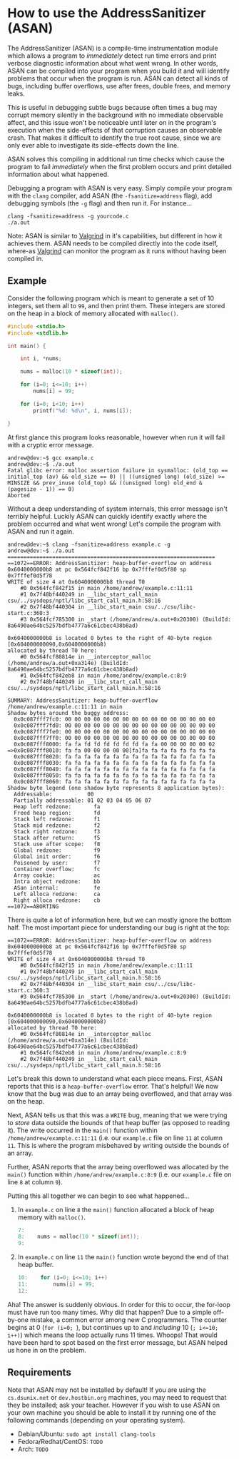 # How to use the AddressSanitizer (ASAN)

The AddressSanitizer (ASAN) is a compile-time instrumentation module which allows a program to _immediately_ detect run time errors and print verbose diagnostic information about what went wrong. In other words, ASAN can be compiled into your program when you build it and will identify problems that occur when the program is run.  ASAN can detect all kinds of bugs, including buffer overflows, use after frees, double frees, and memory leaks.

This is useful in debugging subtle bugs because often times a bug may corrupt memory silently in the background with no immediate observable affect, and this issue won't be noticeable until later on in the program's execution when the side-effects of that corruption causes an observable crash. That makes it difficult to identify the true root cause, since we are only ever able to investigate its side-effects down the line.

ASAN solves this compiling in additional run time checks which cause the program to fail _immediately_ when the first problem occurs and print detailed information about what happened.

Debugging a program with ASAN is very easy.  Simply compile your program with the `clang` compiler, add ASAN (the `-fsanitize=address` flag), add debugging symbols (the `-g` flag) and then run it.  For instance...

```
clang -fsanitize=address -g yourcode.c
./a.out
```

Note: ASAN is similar to [Valgrind](valgrind.md) in it's capabilities, but different in how it achieves them.  ASAN needs to be compiled directly into the code itself, where-as [Valgrind](valgrind.md) can monitor the program as it runs without having been compiled in.

## Example

Consider the following program which is meant to generate a set of 10 integers, set them all to `99`, and then print them.  These integers are stored on the heap in a block of memory allocated with `malloc()`.

```c
#include <stdio.h>
#include <stdlib.h>

int main() {

	int i, *nums;

	nums = malloc(10 * sizeof(int));

	for (i=0; i<=10; i++)
		nums[i] = 99;

	for (i=0; i<10; i++)
		printf("%d: %d\n", i, nums[i]);

}
```

At first glance this program looks reasonable, however when run it will fail with a cryptic error message.

```
andrew@dev:~$ gcc example.c
andrew@dev:~$ ./a.out 
Fatal glibc error: malloc assertion failure in sysmalloc: (old_top == initial_top (av) && old_size == 0) || ((unsigned long) (old_size) >= MINSIZE && prev_inuse (old_top) && ((unsigned long) old_end & (pagesize - 1)) == 0)
Aborted
```

Without a deep understanding of system internals, this error message isn't terribly helpful. Luckily ASAN can quickly identify exactly where the problem occurred and what went wrong! Let's compile the program with ASAN and run it again.

```
andrew@dev:~$ clang -fsanitize=address example.c -g
andrew@dev:~$ ./a.out 
=================================================================
==1072==ERROR: AddressSanitizer: heap-buffer-overflow on address 0x6040000000b8 at pc 0x564fcf842f16 bp 0x7fffef0d5f80 sp 0x7fffef0d5f78
WRITE of size 4 at 0x6040000000b8 thread T0
    #0 0x564fcf842f15 in main /home/andrew/example.c:11:11
    #1 0x7f48bf440249 in __libc_start_call_main csu/../sysdeps/nptl/libc_start_call_main.h:58:16
    #2 0x7f48bf440304 in __libc_start_main csu/../csu/libc-start.c:360:3
    #3 0x564fcf785300 in _start (/home/andrew/a.out+0x20300) (BuildId: 8a6490ae64bc5257bdfb4777a6c61cbec438b8ad)

0x6040000000b8 is located 0 bytes to the right of 40-byte region [0x604000000090,0x6040000000b8)
allocated by thread T0 here:
    #0 0x564fcf80814e in __interceptor_malloc (/home/andrew/a.out+0xa314e) (BuildId: 8a6490ae64bc5257bdfb4777a6c61cbec438b8ad)
    #1 0x564fcf842eb8 in main /home/andrew/example.c:8:9
    #2 0x7f48bf440249 in __libc_start_call_main csu/../sysdeps/nptl/libc_start_call_main.h:58:16

SUMMARY: AddressSanitizer: heap-buffer-overflow /home/andrew/example.c:11:11 in main
Shadow bytes around the buggy address:
  0x0c087fff7fc0: 00 00 00 00 00 00 00 00 00 00 00 00 00 00 00 00
  0x0c087fff7fd0: 00 00 00 00 00 00 00 00 00 00 00 00 00 00 00 00
  0x0c087fff7fe0: 00 00 00 00 00 00 00 00 00 00 00 00 00 00 00 00
  0x0c087fff7ff0: 00 00 00 00 00 00 00 00 00 00 00 00 00 00 00 00
  0x0c087fff8000: fa fa fd fd fd fd fd fd fa fa 00 00 00 00 00 02
=>0x0c087fff8010: fa fa 00 00 00 00 00[fa]fa fa fa fa fa fa fa fa
  0x0c087fff8020: fa fa fa fa fa fa fa fa fa fa fa fa fa fa fa fa
  0x0c087fff8030: fa fa fa fa fa fa fa fa fa fa fa fa fa fa fa fa
  0x0c087fff8040: fa fa fa fa fa fa fa fa fa fa fa fa fa fa fa fa
  0x0c087fff8050: fa fa fa fa fa fa fa fa fa fa fa fa fa fa fa fa
  0x0c087fff8060: fa fa fa fa fa fa fa fa fa fa fa fa fa fa fa fa
Shadow byte legend (one shadow byte represents 8 application bytes):
  Addressable:           00
  Partially addressable: 01 02 03 04 05 06 07 
  Heap left redzone:       fa
  Freed heap region:       fd
  Stack left redzone:      f1
  Stack mid redzone:       f2
  Stack right redzone:     f3
  Stack after return:      f5
  Stack use after scope:   f8
  Global redzone:          f9
  Global init order:       f6
  Poisoned by user:        f7
  Container overflow:      fc
  Array cookie:            ac
  Intra object redzone:    bb
  ASan internal:           fe
  Left alloca redzone:     ca
  Right alloca redzone:    cb
==1072==ABORTING
```

There is quite a lot of information here, but we can mostly ignore the bottom half.  The most important piece for understanding our bug is right at the top:

```
==1072==ERROR: AddressSanitizer: heap-buffer-overflow on address 0x6040000000b8 at pc 0x564fcf842f16 bp 0x7fffef0d5f80 sp 0x7fffef0d5f78
WRITE of size 4 at 0x6040000000b8 thread T0
    #0 0x564fcf842f15 in main /home/andrew/example.c:11:11
    #1 0x7f48bf440249 in __libc_start_call_main csu/../sysdeps/nptl/libc_start_call_main.h:58:16
    #2 0x7f48bf440304 in __libc_start_main csu/../csu/libc-start.c:360:3
    #3 0x564fcf785300 in _start (/home/andrew/a.out+0x20300) (BuildId: 8a6490ae64bc5257bdfb4777a6c61cbec438b8ad)

0x6040000000b8 is located 0 bytes to the right of 40-byte region [0x604000000090,0x6040000000b8)
allocated by thread T0 here:
    #0 0x564fcf80814e in __interceptor_malloc (/home/andrew/a.out+0xa314e) (BuildId: 8a6490ae64bc5257bdfb4777a6c61cbec438b8ad)
    #1 0x564fcf842eb8 in main /home/andrew/example.c:8:9
    #2 0x7f48bf440249 in __libc_start_call_main csu/../sysdeps/nptl/libc_start_call_main.h:58:16
```

Let's break this down to understand what each piece means.  First, ASAN reports that this is a `heap-buffer-overflow` error.  That's helpful!  We now know that the bug was due to an array being overflowed, and that array was on the heap.

Next, ASAN tells us that this was a `WRITE` bug, meaning that we were trying to _store_ data outside the bounds of that heap buffer (as opposed to reading it).  The write occurred in the `main()` function within `/home/andrew/example.c:11:11` (i.e. our `example.c` file on line `11` at column `11`.  This is where the program misbehaved by writing outside the bounds of an array.

Further, ASAN reports that the array being overflowed was allocated by the `main()` function within `/home/andrew/example.c:8:9` (i.e. our `example.c` file on line `8` at column `9`).

Putting this all together we can begin to see what happened...

 1. In `example.c` on line `8` the `main()` function allocated a block of heap memory with `malloc()`.

    ```c
    7:
    8:    nums = malloc(10 * sizeof(int));
    9:
    ```

 2. In `example.c` on line `11` the `main()` function wrote beyond the end of that heap buffer.

    ```c
    10:    for (i=0; i<=10; i++)
    11:        nums[i] = 99;
    12:
    ```

Aha! The answer is suddenly obvious.  In order for this to occur, the for-loop must have run too many times.  Why did that happen?  Due to a simple off-by-one mistake, a common error among new C programmers.  The counter begins at 0 (`for (i=0; `), but continues up to and _including_ 10 (`; i<=10; i++)`) which means the loop actually runs 11 times. Whoops! That would have been hard to spot based on the first error message, but ASAN helped us hone in on the problem.

## Requirements

Note that ASAN may not be installed by default!  If you are using the `cs.dsunix.net` or `dev.hostbin.org` machines, you may need to request that they be installed; ask your teacher. However if you wish to use ASAN on your own machine you should be able to install it by running one of the following commands (depending on your operating system).

 - Debian/Ubuntu: `sudo apt install clang-tools`
 - Fedora/Redhat/CentOS: `TODO`
 - Arch: `TODO`

